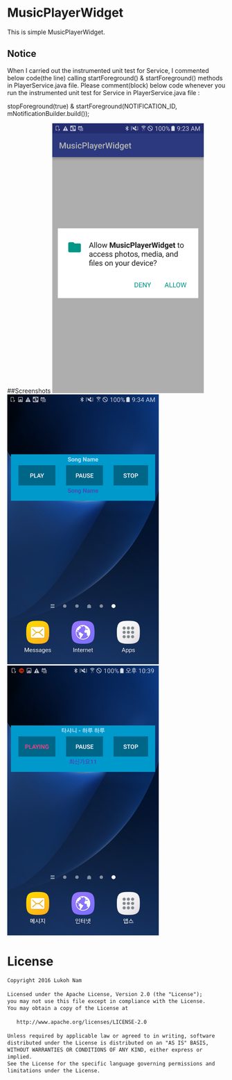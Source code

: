 # MusicPlayerWidget
This is simple MusicPlayerWidget.

## Notice
When I carried out the instrumented unit test for Service, I commented below code(the line) calling startForeground() & startForeground() methods in PlayerService.java file.
Please comment(block) below code whenever you run the instrumented unit test for Service in PlayerService.java file :

stopForeground(true) & startForeground(NOTIFICATION_ID, mNotificationBuilder.build());

##Screenshots
<img src="https://github.com/Lukoh/MusicPlayerWidget/blob/master/Screenshot_3.png" alt="Log-in Demo" width="350" />
&nbsp;
<img src="https://github.com/Lukoh/MusicPlayerWidget/blob/master/Screenshot_4.png" alt="Log-in Demo" width="350" />
&nbsp;
<img src="https://github.com/Lukoh/MusicPlayerWidget/blob/master/Screenshot_1.png" alt="Log-in Demo" width="350" />
&nbsp;

# License
```
Copyright 2016 Lukoh Nam

Licensed under the Apache License, Version 2.0 (the "License");
you may not use this file except in compliance with the License.
You may obtain a copy of the License at

   http://www.apache.org/licenses/LICENSE-2.0

Unless required by applicable law or agreed to in writing, software
distributed under the License is distributed on an "AS IS" BASIS,
WITHOUT WARRANTIES OR CONDITIONS OF ANY KIND, either express or implied.
See the License for the specific language governing permissions and
limitations under the License.
